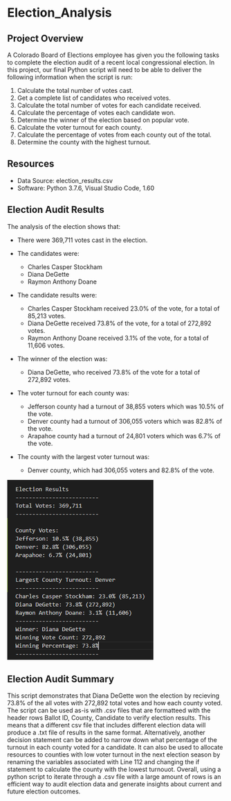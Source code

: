 # Election_Analysis

## Project Overview
A Colorado Board of Elections employee has given you the following tasks to complete the election audit of a recent local congressional election.
In this project, our final Python script will need to be able to deliver the following information when the script is run: 

1. Calculate the total number of votes cast.
2. Get a complete list of candidates who received votes.
3. Calculate the total number of votes for each candidate received.
4. Calculate the percentage of votes each candidate won.
5. Determine the winner of the election based on popular vote.
6. Calculate the voter turnout for each county.
7. Calculate the percentage of votes from each county out of the total.
8. Determine the county with the highest turnout.

## Resources
- Data Source: election_results.csv
- Software: Python 3.7.6, Visual Studio Code, 1.60

## Election Audit Results
The analysis of the election shows that:

- There were 369,711 votes cast in the election.

- The candidates were:

    - Charles Casper Stockham
    - Diana DeGette
    - Raymon Anthony Doane
- The candidate results were:

    - Charles Casper Stockham received 23.0% of the vote, for a total of 85,213 votes.
    - Diana DeGette received 73.8% of the vote, for a total of 272,892 votes.
    - Raymon Anthony Doane received 3.1% of the vote, for a total of 11,606 votes.

- The winner of the election was:

    - Diana DeGette, who received 73.8% of the vote for a total of 272,892 votes.

- The voter turnout for each county was:
    - Jefferson county had a turnout of 38,855 voters which was 10.5% of the vote.
    - Denver county had a turnout of 306,055 voters which was 82.8% of the vote.
    - Arapahoe county had a turnout of 24,801 voters which was 6.7% of the vote.

- The county with the largest voter turnout was:
    - Denver county, which had 306,055 voters and 82.8% of the vote.

![Image of Election Results](/resources/Election_Results.PNG)

## Election Audit Summary

This script demonstrates that Diana DeGette won the election by recieving 73.8% of the all votes with 272,892 total votes and how each county voted. The script can be used as-is with .csv files that are formatteed with the header rows Ballot ID, County, Candidate to verify election results. This means that a different csv file that includes different election data will produce a .txt file of results in the same format. Alternatively, another decision statement can be added to narrow down what percentage of the turnout in each county voted for a candidate. It can also be used to allocate resources to counties with low voter turnout in the next election season by renaming the variables associated with Line 112 and changing the if statement to calculate the county with the lowest turnouot. Overall, using a python script to iterate through a .csv file with a large amount of rows is an efficient way to audit election data and generate insights about current and future election outcomes.
